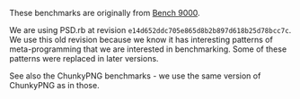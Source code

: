 These benchmarks are originally from
[Bench 9000](https://github.com/jruby/bench9000).

We are using PSD.rb at revision `e14d652ddc705e865d8b2b897d618b25d78bcc7c`.
We use this old revision because we know it has interesting patterns of
meta-programming that we are interested in benchmarking. Some of these
patterns were replaced in later versions.

See also the ChunkyPNG benchmarks - we use the same version of ChunkyPNG as
in those.
